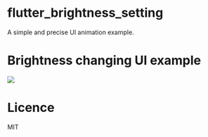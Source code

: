 # flutter_brightness_setting
A simple and precise UI animation example.

# Brightness changing UI example
![](brightness_demo.gif)

# Licence
MIT
